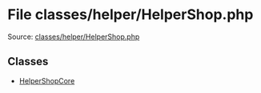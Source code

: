 File classes/helper/HelperShop.php
=========

Source: [classes/helper/HelperShop.php](https://github.com/PrestaShop/PrestaShop/blob/1.6.1.0/classes/helper/HelperShop.php)


Classes
-------

* [HelperShopCore](class.HelperShopCore.md)

